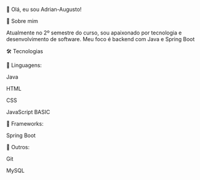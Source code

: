 👋 Olá, eu sou Adrian-Augusto! 
 
🚀 Sobre mim

Atualmente no 2º semestre do curso, sou apaixonado por tecnologia e desenvolvimento de software. Meu foco é backend com Java e Spring Boot

🛠️ Tecnologias

🔹 Linguagens:

Java

HTML

CSS

JavaScript BASIC

🔹 Frameworks:

Spring Boot

🔹 Outros:

Git

MySQL
